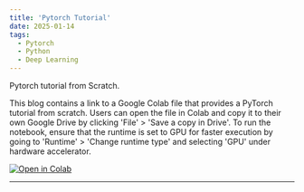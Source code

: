```yaml
---
title: 'Pytorch Tutorial'
date: 2025-01-14
tags:
  - Pytorch
  - Python
  - Deep Learning
---
```


Pytorch tutorial from Scratch. 



This blog contains a link to a Google Colab file that provides a PyTorch tutorial from scratch. Users can open the file in Colab and copy it to their own Google Drive by clicking 'File' > 'Save a copy in Drive'. To run the notebook, ensure that the runtime is set to GPU for faster execution by going to 'Runtime' > 'Change runtime type' and selecting 'GPU' under hardware accelerator.

<a href="https://colab.research.google.com/drive/1X26Egi0MwXlJq4Bj5AoR6PhANRK3vd8T?usp=sharing" target="_blank">
  <img src="https://colab.research.google.com/assets/colab-badge.svg" alt="Open in Colab"/>
</a>




------